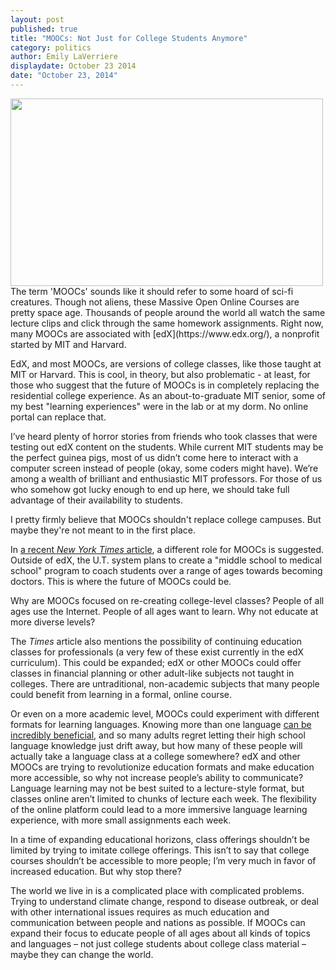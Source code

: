 ```yaml
---
layout: post
published: true
title: "MOOCs: Not Just for College Students Anymore"
category: politics
author: Emily LaVerriere
displaydate: October 23 2014
date: "October 23, 2014"
---
```


<img src="http://upload.wikimedia.org/wikipedia/commons/8/84/CIMS_Lecture_Hall.jpg" width="500px" height="300px" />    
The term 'MOOCs' sounds like it should refer to some hoard of sci-fi creatures. Though not aliens, these Massive Open Online Courses are pretty space age. Thousands of people around the world all watch the same lecture clips and click through the same homework assignments. Right now, many MOOCs are associated with [edX](https://www.edx.org/), a nonprofit started by MIT and Harvard.

EdX, and most MOOCs, are versions of college classes, like those taught at MIT or Harvard. This is cool, in theory, but also problematic - at least, for those who suggest that the future of MOOCs is in completely replacing the residential college experience. As an about-to-graduate MIT senior, some of my best "learning experiences" were in the lab or at my dorm. No online portal can replace that.

I’ve heard plenty of horror stories from friends who took classes that were testing out edX content on the students. While current MIT students may be the perfect guinea pigs, most of us didn’t come here to interact with a computer screen instead of people (okay, some coders might have). We’re among a wealth of brilliant and enthusiastic MIT professors. For those of us who somehow got lucky enough to end up here, we should take full advantage of their availability to students. 

I pretty firmly believe that MOOCs shouldn't replace college campuses. But maybe they're not meant to in the first place.

In [a recent _New York Times_ article](http://www.nytimes.com/2014/10/17/us/universities-rethinking-their-use-of-massive-online-courses.html?ref=todayspaper&_r=0), a different role for MOOCs is suggested. Outside of edX, the U.T. system plans to create a "middle school to medical school" program to coach students over a range of ages towards becoming doctors. This is where the future of MOOCs could be.

Why are MOOCs focused on re-creating college-level classes? People of all ages use the Internet. People of all ages want to learn. Why not educate at more diverse levels?

The _Times_ article also mentions the possibility of continuing education classes for professionals (a very few of these exist currently in the edX curriculum). This could be expanded; edX or other MOOCs could offer classes in financial planning or other adult-like subjects not taught in colleges. There are untraditional, non-academic subjects that many people could benefit from learning in a formal, online course. 

Or even on a more academic level, MOOCs could experiment with different formats for learning languages. Knowing more than one language [can be incredibly beneficial]( http://www.economist.com/blogs/prospero/2014/03/language-study), and so many adults regret letting their high school language knowledge just drift away, but how many of these people will actually take a language class at a college somewhere? edX and other MOOCs are trying to revolutionize education formats and make education more accessible, so why not increase people’s ability to communicate? Language learning may not be best suited to a lecture-style format, but classes online aren’t limited to chunks of lecture each week. The flexibility of the online platform could lead to a more immersive language learning experience, with more small assignments each week. 

In a time of expanding educational horizons, class offerings shouldn’t be limited by trying to imitate college offerings. This isn’t to say that college courses shouldn’t be accessible to more people; I’m very much in favor of increased education. But why stop there?

The world we live in is a complicated place with complicated problems. Trying to understand climate change, respond to disease outbreak, or deal with other international issues requires as much education and communication between people and nations as possible. If MOOCs can expand their focus to educate people of all ages about all kinds of topics and languages – not just college students about college class material – maybe they can change the world.